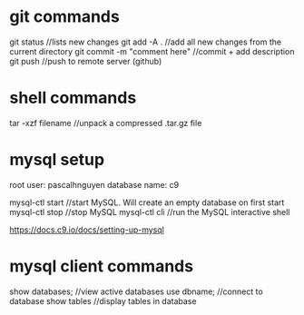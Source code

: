 # git commands

git status //lists new changes
git add -A . //add all new changes from the current directory
git commit -m "comment here" //commit + add description
git push //push to remote server (github)

# shell commands

tar -xzf filename  //unpack a compressed .tar.gz file

# mysql setup

root user: pascalhnguyen
database name: c9

mysql-ctl start //start MySQL. Will create an empty database on first start
mysql-ctl stop //stop MySQL
mysql-ctl cli //run the MySQL interactive shell

https://docs.c9.io/docs/setting-up-mysql

# mysql client commands

show databases; //view active databases
use dbname; //connect to database
show tables //display tables in database